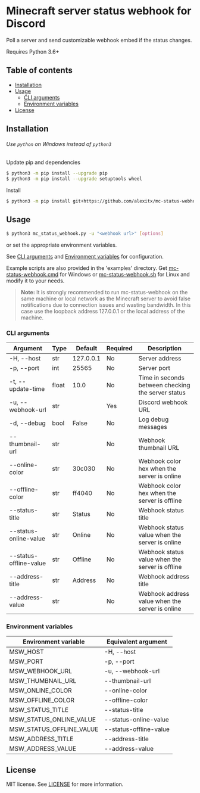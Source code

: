 # Minecraft server status webhook for Discord

Poll a server and send customizable webhook embed if the status changes.

Requires Python 3.6+

## Table of contents
- [Installation](#installation)
- [Usage](#usage)
  - [CLI arguments](#cli-arguments)
  - [Environment variables](#environment-variables)
- [License](#license)

## Installation

###### Use `python` on Windows instead of `python3`

Update pip and dependencies
```sh
$ python3 -m pip install --upgrade pip
$ python3 -m pip install --upgrade setuptools wheel
```
Install
```sh
$ python3 -m pip install git+https://github.com/alexitx/mc-status-webhook.git
```

## Usage

```sh
$ python3 mc_status_webhook.py -u "<webhook url>" [options]
```
or set the appropriate environment variables.

See [CLI arguments](#cli-arguments) and [Environment variables](#environment-variables)
for configuration.

Example scripts are also provided in the 'examples' directory.
Get [mc-status-webhook.cmd][windows-script] for Windows or [mc-status-webhook.sh][linux-script]
for Linux and modify it to your needs.

> **Note:** It is strongly recommended to run mc-status-webhook on the same machine or local network
> as the Minecraft server to avoid false notifications due to connection issues and wasting
> bandwidth. In this case use the loopback address 127.0.0.1 or the local address of the machine.

### CLI arguments

| Argument               | Type  | Default   | Required | Description                                        |
|------------------------|-------|-----------|----------|----------------------------------------------------|
| -H, --host             | str   | 127.0.0.1 | No       | Server address                                     |
| -p, --port             | int   | 25565     | No       | Server port                                        |
| -t, --update-time      | float | 10.0      | No       | Time in seconds between checking the server status |
| -u, --webhook-url      | str   |           | Yes      | Discord webhook URL                                |
| -d, --debug            | bool  | False     | No       | Log debug messages                                 |
| --thumbnail-url        | str   |           | No       | Webhook thumbnail URL                              |
| --online-color         | str   | 30c030    | No       | Webhook color hex when the server is online        |
| --offline-color        | str   | ff4040    | No       | Webhook color hex when the server is offline       |
| --status-title         | str   | Status    | No       | Webhook status title                               |
| --status-online-value  | str   | Online    | No       | Webhook status value when the server is online     |
| --status-offline-value | str   | Offline   | No       | Webhook status value when the server is offline    |
| --address-title        | str   | Address   | No       | Webhook address title                              |
| --address-value        | str   |           | No       | Webhook address value when the server is online    |

### Environment variables

| Environment variable     | Equivalent argument    |
|--------------------------|------------------------|
| MSW_HOST                 | -H, --host             |
| MSW_PORT                 | -p, --port             |
| MSW_WEBHOOK_URL          | -u, --webhook-url      |
| MSW_THUMBNAIL_URL        | --thumbnail-url        |
| MSW_ONLINE_COLOR         | --online-color         |
| MSW_OFFLINE_COLOR        | --offline-color        |
| MSW_STATUS_TITLE         | --status-title         |
| MSW_STATUS_ONLINE_VALUE  | --status-online-value  |
| MSW_STATUS_OFFLINE_VALUE | --status-offline-value |
| MSW_ADDRESS_TITLE        | --address-title        |
| MSW_ADDRESS_VALUE        | --address-value        |

## License

MIT license. See [LICENSE][license] for more information.

[windows-script]: https://github.com/alexitx/mc-status-webhook/raw/master/examples/mc-status-webhook.cmd
[linux-script]: https://github.com/alexitx/mc-status-webhook/raw/master/examples/mc-status-webhook.sh
[license]: https://github.com/alexitx/mc-status-webhook/blob/master/LICENSE
